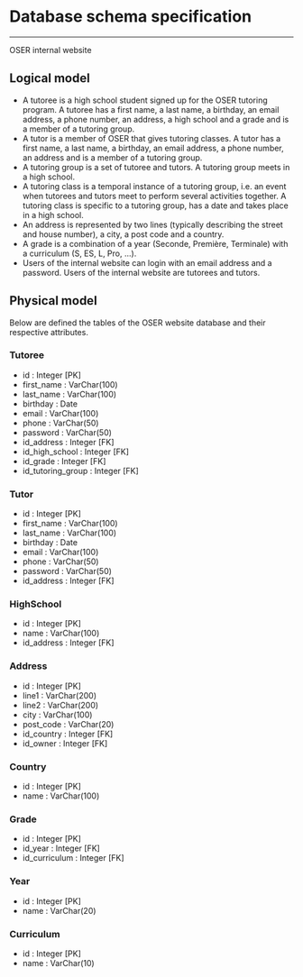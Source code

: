 # Database schema specification
---
OSER internal website

## Logical model

- A tutoree is a high school student signed up for the OSER tutoring program. A tutoree has a first name, a last name, a birthday, an email address, a phone number, an address, a high school and a grade and is a member of a tutoring group.
- A tutor is a member of OSER that gives tutoring classes. A tutor has a first name, a last name, a birthday, an email address, a phone number, an address and is a member of a tutoring group.
- A tutoring group is a set of tutoree and tutors. A tutoring group meets in a high school.
- A tutoring class is a temporal instance of a tutoring group, i.e. an event when tutorees and tutors meet to perform several activities together. A tutoring class is specific to a tutoring group, has a date and takes place in a high school.
- An address is represented by two lines (typically describing the street and house number), a city, a post code and a country.
- A grade is a combination of a year (Seconde, Première, Terminale) with a curriculum (S, ES, L, Pro, ...).
- Users of the internal website can login with an email address and a password. Users of the internal website are tutorees and tutors.

## Physical model

Below are defined the tables of the OSER website database and their respective attributes.

### Tutoree

- id : Integer [PK]
- first_name : VarChar(100)
- last_name : VarChar(100)
- birthday : Date
- email : VarChar(100)
- phone : VarChar(50)
- password : VarChar(50)
- id_address : Integer [FK]
- id_high_school : Integer [FK]
- id_grade : Integer [FK]
- id_tutoring_group : Integer [FK]

### Tutor

- id : Integer [PK]
- first_name : VarChar(100)
- last_name : VarChar(100)
- birthday : Date
- email : VarChar(100)
- phone : VarChar(50)
- password : VarChar(50)
- id_address : Integer [FK]

### HighSchool

- id : Integer [PK]
- name : VarChar(100)
- id_address : Integer [FK]

### Address

- id : Integer [PK]
- line1 : VarChar(200)
- line2 : VarChar(200)
- city : VarChar(100)
- post_code : VarChar(20)
- id_country : Integer [FK]
- id_owner : Integer [FK]

### Country

- id : Integer [PK]
- name : VarChar(100)

### Grade

- id : Integer [PK]
- id_year : Integer [FK]
- id_curriculum : Integer [FK]

### Year

- id : Integer [PK]
- name : VarChar(20)

### Curriculum

- id : Integer [PK]
- name : VarChar(10)
